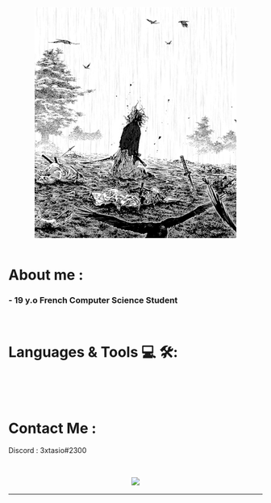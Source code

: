 
<div align="center">
<img hight="150" width="400" alt="GIF" align="center" src="https://github.com/3xtasio/3xtasio/blob/main/assets/tumblr_9802273023f4ac271f0d2c0e49c287ce_667fc3b5_400.gif">
</div>

</br>

# About me :

### - 19 y.o French Computer Science Student


</br>

# Languages & Tools 💻 🛠:
</br>

<p align="center">

</p>
</br>



# Contact Me :

<p>
Discord : 3xtasio#2300

</p>
</br>



<p align="center" >  
  <a href="https://github.com/anuraghazra/github-readme-stats"> 
    <img  src="https://github-readme-stats.vercel.app/api?username=3xtasio&&show_icons=true&theme=radical"/>
  </a>
  </p>

*************
